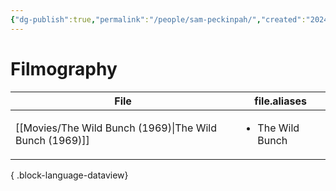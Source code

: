 ```yaml
---
{"dg-publish":true,"permalink":"/people/sam-peckinpah/","created":"2024-06-17","updated":"2025-03-13"}
---
```



# Filmography

| File                                                       | file.aliases                     |
| ---------------------------------------------------------- | -------------------------------- |
| [[Movies/The Wild Bunch (1969)\|The Wild Bunch (1969)]] | <ul><li>The Wild Bunch</li></ul> |

{ .block-language-dataview}
